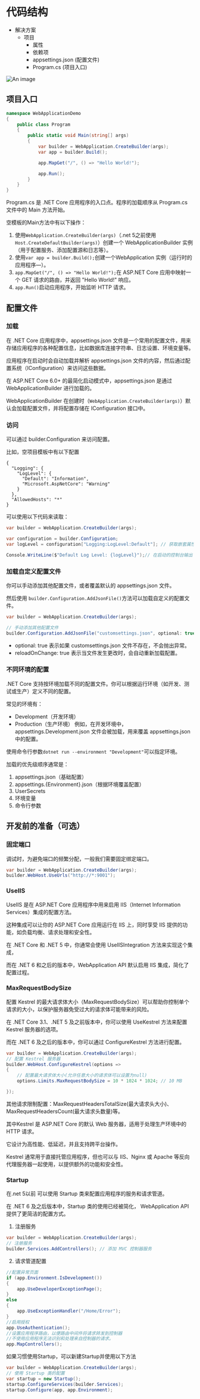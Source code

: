 # 代码结构

- 解决方案
  - 项目
    - 属性
    - 依赖项 
    - appsettings.json (配置文件)
    - Program.cs (项目入口)

![An image](pictures/WebAPI结构_1.png)

## 项目入口
``` C#
namespace WebApplicationDemo
{
    public class Program
    {
        public static void Main(string[] args)
        {
            var builder = WebApplication.CreateBuilder(args);
            var app = builder.Build();

            app.MapGet("/", () => "Hello World!");

            app.Run();
        }
    }
}
```
Program.cs 是 .NET Core 应用程序的入口点。程序的加载顺序从 Program.cs 文件中的 Main 方法开始。

空模板的Main方法中有以下操作：

1. 使用`WebApplication.CreateBuilder(args)`（.net 5之前使用`Host.CreateDefaultBuilder(args)`）创建一个 WebApplicationBuilder 实例（用于配置服务、添加配置源和日志等）。
2. 使用`var app = builder.Build();`创建一个WebApplication 实例（运行时的应用程序—）。
3. `app.MapGet("/", () => "Hello World!");`在 ASP.NET Core 应用中映射一个 GET 请求的路由，并返回 "Hello World!" 响应。
4. `app.Run()`启动应用程序，开始监听 HTTP 请求。

## 配置文件

### 加载

在 .NET Core 应用程序中，appsettings.json 文件是一个常用的配置文件，用来存储应用程序的各种配置信息，比如数据库连接字符串、日志设置、环境变量等。

应用程序在启动时会自动加载并解析 appsettings.json 文件的内容，然后通过配置系统（IConfiguration）来访问这些数据。

在 ASP.NET Core 6.0+ 的最简化启动模式中，appsettings.json 是通过 WebApplicationBuilder 进行加载的。

WebApplicationBuilder 在创建时（`WebApplication.CreateBuilder(args)`）默认会加载配置文件，并将配置存储在 IConfiguration 接口中。

### 访问

可以通过 builder.Configuration 来访问配置。

比如，空项目模板中有以下配置
```
{
  "Logging": {
    "LogLevel": {
      "Default": "Information",
      "Microsoft.AspNetCore": "Warning"
    }
  },
  "AllowedHosts": "*"
}
```

可以使用以下代码来读取：
``` C#
var builder = WebApplication.CreateBuilder(args);

var configuration = builder.Configuration;
var logLevel = configuration["Logging:LogLevel:Default"]; // 获取嵌套属性

Console.WriteLine($"Default Log Level: {logLevel}");// 在启动的控制台输出：Default Log Level: Information

```

### 加载自定义配置文件
你可以手动添加其他配置文件，或者覆盖默认的 appsettings.json 文件。

然后使用 `builder.Configuration.AddJsonFile()`方法可以加载自定义的配置文件。

``` C#
var builder = WebApplication.CreateBuilder(args);

// 手动添加其他配置文件
builder.Configuration.AddJsonFile("customsettings.json", optional: true, reloadOnChange: true);

```

- optional: true 表示如果 customsettings.json 文件不存在，不会抛出异常。
- reloadOnChange: true 表示当文件发生更改时，会自动重新加载配置。

### 不同环境的配置
.NET Core 支持按环境加载不同的配置文件。你可以根据运行环境（如开发、测试或生产）定义不同的配置。

常见的环境有：
- Development（开发环境）
- Production（生产环境）
例如，在开发环境中，appsettings.Development.json 文件会被加载，用来覆盖 appsettings.json 中的配置。

使用命令行参数`dotnet run --environment "Development"`可以指定环境。

加载的优先级顺序通常是：
1. appsettings.json（基础配置）
2. appsettings.{Environment}.json（根据环境覆盖配置）
3. UserSecrets
4. 环境变量
5. 命令行参数

## 开发前的准备（可选）

### 固定端口
调试时，为避免端口的频繁分配，一般我们需要固定绑定端口。

``` C#
var builder = WebApplication.CreateBuilder(args);
builder.WebHost.UseUrls("http://*:9001");
```

### UseIIS 

UseIIS 是在 ASP.NET Core 应用程序中用来启用 IIS（Internet Information Services）集成的配置方法。

这种集成可以让你的 ASP.NET Core 应用运行在 IIS 上，同时享受 IIS 提供的功能，如负载均衡、请求处理和安全性。

在 .NET Core 和 .NET 5 中，你通常会使用 UseIISIntegration 方法来实现这个集成，

而在 .NET 6 和之后的版本中，WebApplication API 默认启用 IIS 集成，简化了配置过程。

### MaxRequestBodySize

配置 Kestrel 的最大请求体大小（MaxRequestBodySize）可以帮助你控制单个请求的大小，以保护服务器免受过大的请求体可能带来的风险。

在 .NET Core 3.1、.NET 5 及之前版本中，你可以使用 UseKestrel 方法来配置 Kestrel 服务器的选项。

而在 .NET 6 及之后的版本中，你可以通过 ConfigureKestrel 方法进行配置。

``` C#
var builder = WebApplication.CreateBuilder(args);
// 配置 Kestrel 服务器
builder.WebHost.ConfigureKestrel(options =>
{
    // 配置最大请求体大小(允许任意大小的请求体可以设置为null)
    options.Limits.MaxRequestBodySize = 10 * 1024 * 1024; // 10 MB

});
```
其他请求限制配置：MaxRequestHeadersTotalSize(最大请求头大小)、MaxRequestHeadersCount(最大请求头数量)等。


其中Kestrel 是 ASP.NET Core 的默认 Web 服务器，适用于处理生产环境中的 HTTP 请求。

它设计为高性能、低延迟，并且支持跨平台操作。

Kestrel 通常用于直接托管应用程序，但也可以与 IIS、Nginx 或 Apache 等反向代理服务器一起使用，以提供额外的功能和安全性。

### Startup

在.net 5以前 可以使用 Startup 类来配置应用程序的服务和请求管道。

在 .NET 6 及之后版本中，Startup 类的使用已经被简化， WebApplication API 提供了更简洁的配置方式。

1. 注册服务
``` C#
var builder = WebApplication.CreateBuilder(args);
// 注册服务
builder.Services.AddControllers(); // 添加 MVC 控制器服务
```

2. 请求管道配置
``` C#
//配置异常页面
if (app.Environment.IsDevelopment())
{
    app.UseDeveloperExceptionPage();
}
else
{
    app.UseExceptionHandler("/Home/Error");
}
//启用授权
app.UseAuthentication();
//设置应用程序路由，以便路由中间件将请求转发到控制器
//不使用应用程序无法识别和处理来自控制器的请求。
app.MapControllers();

```


如果习惯使用Startup，可以新建Startup并使用以下方法
``` C#
var builder = WebApplication.CreateBuilder(args);
// 使用 Startup 类的配置
var startup = new Startup();
startup.ConfigureServices(builder.Services);
startup.Configure(app, app.Environment);
```